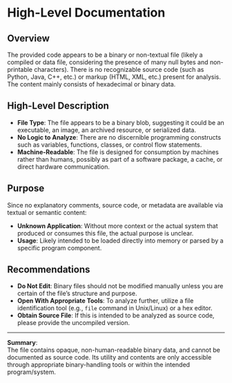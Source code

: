 # High-Level Documentation

## Overview

The provided code appears to be a binary or non-textual file (likely a compiled or data file, considering the presence of many null bytes and non-printable characters). There is no recognizable source code (such as Python, Java, C++, etc.) or markup (HTML, XML, etc.) present for analysis. The content mainly consists of hexadecimal or binary data.

## High-Level Description

- **File Type**: The file appears to be a binary blob, suggesting it could be an executable, an image, an archived resource, or serialized data.
- **No Logic to Analyze**: There are no discernible programming constructs such as variables, functions, classes, or control flow statements.
- **Machine-Readable**: The file is designed for consumption by machines rather than humans, possibly as part of a software package, a cache, or direct hardware communication.

## Purpose

Since no explanatory comments, source code, or metadata are available via textual or semantic content:

- **Unknown Application**: Without more context or the actual system that produced or consumes this file, the actual purpose is unclear.
- **Usage**: Likely intended to be loaded directly into memory or parsed by a specific program component.

## Recommendations

- **Do Not Edit**: Binary files should not be modified manually unless you are certain of the file’s structure and purpose.
- **Open With Appropriate Tools**: To analyze further, utilize a file identification tool (e.g., `file` command in Unix/Linux) or a hex editor.
- **Obtain Source File**: If this is intended to be analyzed as source code, please provide the uncompiled version.

---

**Summary**:  
The file contains opaque, non-human-readable binary data, and cannot be documented as source code. Its utility and contents are only accessible through appropriate binary-handling tools or within the intended program/system.